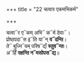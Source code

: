 +++
title = "22 चत्वार एकमभिकर्म"

+++

चत्वा᳓र ए᳓कम् अभि᳓ क᳓र्म देवाः᳓।  
प्रोष्ठपदा᳓स इ᳓ति या᳓न् **व᳓दन्ति**।  
ते᳓ बुध्नि᳓यम् परिष᳓द्यँ **स्तुव᳓न्तः**।  
अ᳓हिँ **रक्षन्ति न᳓मसोपस᳓द्य**॥  

